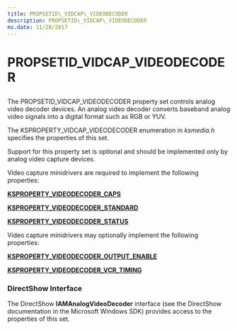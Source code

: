 ```yaml
---
title: PROPSETID\_VIDCAP\_VIDEODECODER
description: PROPSETID\_VIDCAP\_VIDEODECODER
ms.date: 11/28/2017
---
```


# PROPSETID\_VIDCAP\_VIDEODECODER


## <span id="ddk_propsetid_vidcap_videodecoder_ks"></span><span id="DDK_PROPSETID_VIDCAP_VIDEODECODER_KS"></span>


The PROPSETID\_VIDCAP\_VIDEODECODER property set controls analog video decoder devices. An analog video decoder converts baseband analog video signals into a digital format such as RGB or YUV.

The KSPROPERTY\_VIDCAP\_VIDEODECODER enumeration in *ksmedia.h* specifies the properties of this set.

Support for this property set is optional and should be implemented only by analog video capture devices.

Video capture minidrivers are required to implement the following properties:

[**KSPROPERTY\_VIDEODECODER\_CAPS**](ksproperty-videodecoder-caps.md)

[**KSPROPERTY\_VIDEODECODER\_STANDARD**](ksproperty-videodecoder-standard.md)

[**KSPROPERTY\_VIDEODECODER\_STATUS**](ksproperty-videodecoder-status.md)

Video capture minidrivers may optionally implement the following properties:

[**KSPROPERTY\_VIDEODECODER\_OUTPUT\_ENABLE**](ksproperty-videodecoder-output-enable.md)

[**KSPROPERTY\_VIDEODECODER\_VCR\_TIMING**](ksproperty-videodecoder-vcr-timing.md)

### <span id="directshow_interface"></span><span id="DIRECTSHOW_INTERFACE"></span>DirectShow Interface

The DirectShow **IAMAnalogVideoDecoder** interface (see the DirectShow documentation in the Microsoft Windows SDK) provides access to the properties of this set.

 

 






